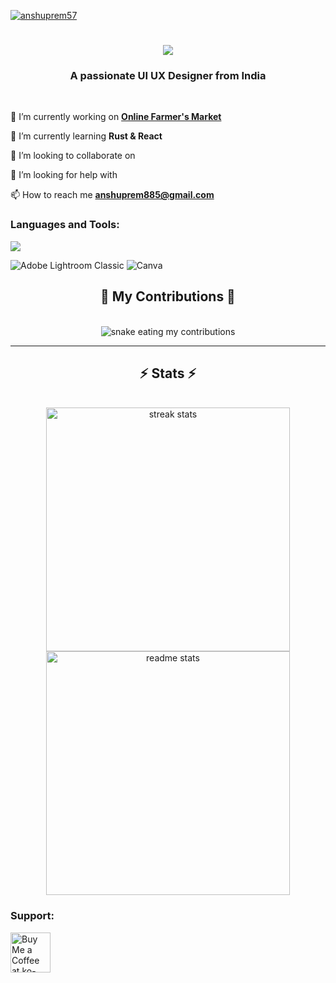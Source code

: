 
<p align="left"> <a href="https://twitter.com/anshuprem57" target="blank"><img src="https://img.shields.io/twitter/follow/anshuprem57?logo=twitter&style=for-the-badge" alt="anshuprem57" /></a> </p>
<h1 align="center">
    <img src="https://readme-typing-svg.herokuapp.com/?font=Righteous&size=35&center=true&vCenter=true&width=500&height=70&duration=4000&lines=Hi+There!+👋;+I'm+Anshuprem+Behera!;" />
</h1>

<h3 align="center">A passionate UI UX Designer from India </h3>

<br/>
<div align="left">
    
🔭 I’m currently working on **[Online Farmer's Market](https://github.com/Anshuprem/Online-Farmer-s-Market)**

🌱 I’m currently learning **Rust & React**

👯 I’m looking to collaborate on 

🤝 I’m looking for help with

📫 How to reach me **anshuprem885@gmail.com**

</div>
<h3 align="left">Languages and Tools:</h3>
<p align="left">   
<a href="https://skillicons.dev">
<img src="https://skillicons.dev/icons?i=github,git,cpp,css,js,py,gcp,blender,figma,ai,au,ae,ps,pr,xd,notion,kubernetes" />
</a>

 ![Adobe Lightroom Classic](https://img.shields.io/badge/Adobe%20Lightroom%20Classic-31A8FF.svg?style=for-the-badge&logo=Adobe%20Lightroom%20Classic&logoColor=white)   ![Canva](https://img.shields.io/badge/Canva-%2300C4CC.svg?style=for-the-badge&logo=Canva&logoColor=white)  
 </p>

<div align="center">
  <h2>🐍 My Contributions 🐍</h2>
  <br>
  <img alt="snake eating my contributions" src="https://raw.githubusercontent.com/Anshuprem/output/github-contribution-grid-snake.svg" />
  
  <br/>
</div>

<hr/>

 <h2 align="center">⚡ Stats ⚡</h2>
<br>
<div align=center>
  <img width=390 src="https://github-readme-streak-stats-salesp07.vercel.app/?user=Anshuprem&count_private=true&theme=react&border_radius=10" alt="streak stats"/>
  <img width=390 src="https://github-readme-stats-salesp07.vercel.app/api?username=Anshuprem&count_private=true&show_icons=true&theme=react&rank_icon=github&border_radius=10" alt="readme stats" />
  <br/>
 
</div>

<h3 align="left">Support:</h3>
<p><a href='https://ko-fi.com/V7V4RAK9C' target='_blank'><img height='64' style='border:0px;height:64px;' src='https://storage.ko-fi.com/cdn/kofi1.png?v=3' border='0' alt='Buy Me a Coffee at ko-fi.com' /></a></p><br>
